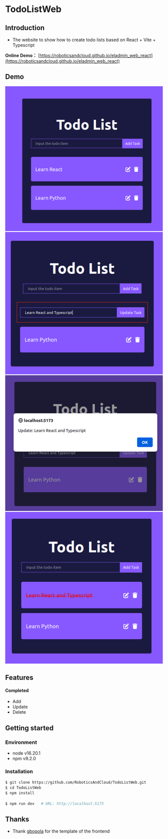 # TodoListWeb
## Introduction
- The website to show how to create todo lists  based on React + Vite + Typescript 

**Online Demo：**  [https://roboticsandcloud.github.io/eladmin_web_react](https://roboticsandcloud.github.io/eladmin_web_react)

## Demo

<div align="center">
  
![](./todo1.png)
![](./todo2.png)
![](./todo3.png)
![](./todo4.png)

</div>

## Features

#### Completed
- Add
- Update
- Delete

## Getting started

### Environment
- node v16.20.1
- npm v9.2.0

### Installation

```bash
$ git clone https://github.com/RoboticsAndCloud/TodoListWeb.git
$ cd TodoListWeb
$ npm install

$ npm run dev   # URL: http://localhost:5173
```

## Thanks

- Thank [gbopola](https://github.com/gbopola/todolist-app-react-js) for the template of the frontend
